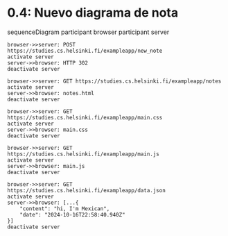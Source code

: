 # 0.4: Nuevo diagrama de nota

sequenceDiagram
    participant browser
    participant server

    browser->>server: POST https://studies.cs.helsinki.fi/exampleapp/new_note
    activate server
    server->>browser: HTTP 302
    deactivate server

    browser->>server: GET https://studies.cs.helsinki.fi/exampleapp/notes
    activate server
    server->>browser: notes.html
    deactivate server

    browser->>server: GET https://studies.cs.helsinki.fi/exampleapp/main.css
    activate server
    server->>browser: main.css
    deactivate server

    browser->>server: GET https://studies.cs.helsinki.fi/exampleapp/main.js
    activate server
    server->>browser: main.js
    deactivate server

    browser->>server: GET https://studies.cs.helsinki.fi/exampleapp/data.json
    activate server
    server->>browser: [...{
        "content": "hi, I'm Mexican",
        "date": "2024-10-16T22:58:40.940Z"
    }]
    deactivate server
